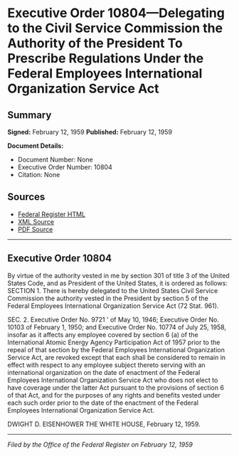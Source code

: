 # Executive Order 10804—Delegating to the Civil Service Commission the Authority of the President To Prescribe Regulations Under the Federal Employees International Organization Service Act

## Summary

**Signed:** February 12, 1959
**Published:** February 12, 1959

**Document Details:**
- Document Number: None
- Executive Order Number: 10804
- Citation: None

## Sources
- [Federal Register HTML](https://www.presidency.ucsb.edu/documents/executive-order-10804-delegating-the-civil-service-commission-the-authority-the-president)
- [XML Source](None)
- [PDF Source](None)

---

## Executive Order 10804

By virtue of the authority vested in me by section 301 of title 3 of the United States Code, and as President of the United States, it is ordered as follows:
SECTION 1. There is hereby delegated to the United States Civil Service Commission the authority vested in the President by section 5 of the Federal Employees International Organization Service Act (72 Stat. 961).

SEC. 2. Executive Order No. 9721 ' of May 10, 1946; Executive Order No. 10103 of February 1, 1950; and Executive Order No. 10774 of July 25, 1958, insofar as it affects any employee covered by section 6 (a) of the International Atomic Energy Agency Participation Act of 1957 prior to the repeal of that section by the Federal Employees International Organization Service Act, are revoked except that each shall be considered to remain in effect with respect to any employee subject thereto serving with an international organization on the date of enactment of the Federal Employees International Organization Service Act who does not elect to have coverage under the latter Act pursuant to the provisions of section 6 of that Act, and for the purposes of any rights and benefits vested under each such order prior to the date of the enactment of the Federal Employees International Organization Service Act.

DWIGHT D. EISENHOWER
THE WHITE HOUSE,
February 12, 1959.

---

*Filed by the Office of the Federal Register on February 12, 1959*
